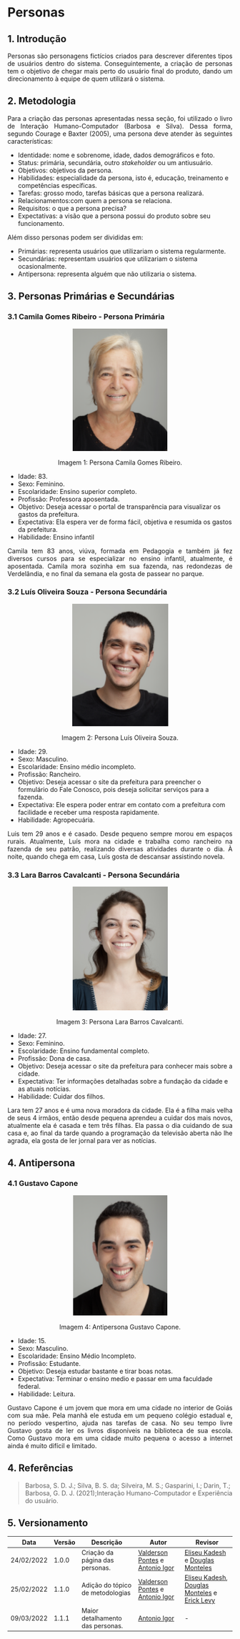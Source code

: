 # Personas

## 1. Introdução
<p align="justify">
Personas são personagens fictícios criados para descrever diferentes tipos de usuários dentro do sistema. Conseguintemente, a criação de personas tem o objetivo de chegar mais perto do usuário final do produto, dando um direcionamento à equipe de quem utilizará o sistema.
</p>

## 2. Metodologia


<p align="justify">
Para a criação das personas apresentadas nessa seção, foi utilizado o livro de Interação Humano-Computador (Barbosa e Silva). Dessa forma, segundo Courage e Baxter (2005), uma persona deve atender às seguintes características:
</p>

- Identidade: nome e sobrenome, idade, dados demográficos e foto.
- Status: primária, secundária, outro <i>stakeholder</i> ou um antiusuário.
- Objetivos: objetivos da persona.
- Habilidades: especialidade da persona, isto é, educação, treinamento e competências específicas.
- Tarefas: grosso modo, tarefas básicas que a persona realizará.
- Relacionamentos:com quem a persona se relaciona.
- Requisitos: o que a persona precisa?
- Expectativas: a visão que a persona possui do produto sobre seu funcionamento.

Além disso personas podem ser divididas em:

- Primárias: representa usuários que utilizariam o sistema regularmente.
- Secundárias: representam usuários que utilizariam o sistema ocasionalmente.
- Antipersona: representa alguém que não utilizaria o sistema.
  
## 3. Personas Primárias e Secundárias
### 3.1 Camila Gomes Ribeiro - Persona Primária

<center>

![persona](../../../assets/personas/personaCamila.png)
  
<figcaption>Imagem 1: Persona Camila Gomes Ribeiro.</figcaption>

</center>

- Idade: 83.
- Sexo: Feminino.
- Escolaridade: Ensino superior completo.
- Profissão: Professora aposentada.
- Objetivo: Deseja acessar o portal de transparência para visualizar os gastos da prefeitura.
- Expectativa: Ela espera ver de forma fácil, objetiva e resumida os gastos da prefeitura.
- Habilidade: Ensino infantil
<p align="justify">
Camila tem 83 anos, viúva, formada em Pedagogia e também já fez diversos cursos para se especializar no ensino infantil, atualmente, é aposentada. Camila mora sozinha em sua fazenda, nas redondezas de Verdelândia, e no final da semana ela gosta de passear no parque.
</p>
  
### 3.2 Luís Oliveira Souza - Persona Secundária

<center>

![persona](../../../assets/personas/personaLuis.png)

<figcaption>Imagem 2: Persona Luís Oliveira Souza.</figcaption>

</center>

- Idade: 29.
- Sexo: Masculino.
- Escolaridade: Ensino médio incompleto.
- Profissão: Rancheiro.
- Objetivo: Deseja acessar o site da prefeitura para preencher o formulário do Fale Conosco, pois deseja solicitar serviços para a fazenda. 
- Expectativa: Ele espera poder entrar em contato com a prefeitura com facilidade e receber uma resposta rapidamente.
- Habilidade: Agropecuária.

<p align="justify">
Luis tem 29 anos e é casado. Desde pequeno sempre morou em espaços rurais. Atualmente, Luís mora na cidade e trabalha como rancheiro na fazenda de seu patrão, realizando diversas atividades durante o dia. À noite, quando chega em casa, Luís gosta de descansar assistindo novela. 
</p>

### 3.3 Lara Barros Cavalcanti - Persona Secundária

<center>

![persona](../../../assets/personas/personaLara.png)
  
<figcaption>Imagem 3: Persona Lara Barros Cavalcanti.</figcaption>

</center>

- Idade: 27.
- Sexo: Feminino.
- Escolaridade: Ensino fundamental completo.
- Profissão: Dona de casa.
- Objetivo: Deseja acessar o site da prefeitura para conhecer mais sobre a cidade.
- Expectativa: Ter informações detalhadas sobre a fundação da cidade e as atuais notícias.
- Habilidade: Cuidar dos filhos.

<p align="justify">
Lara tem 27 anos e é uma nova moradora da cidade. Ela é a filha mais velha de seus 4 irmãos, então desde pequena aprendeu a cuidar dos mais novos, atualmente ela é casada e tem três filhas. Ela passa o dia cuidando de sua casa e, ao final da tarde quando a programação da televisão aberta não lhe agrada, ela gosta de ler jornal para ver as notícias.
</p>
  
## 4. Antipersona
### 4.1 Gustavo Capone
<center>

![persona](../../../assets/personas/antipersonaCapone.png)

<figcaption>Imagem 4: Antipersona Gustavo Capone.</figcaption>

</center>

- Idade: 15.
- Sexo: Masculino.
- Escolaridade: Ensino Médio Incompleto.
- Profissão: Estudante.
- Objetivo: Deseja estudar bastante e tirar boas notas.
- Expectativa: Terminar o ensino medio e passar em uma faculdade federal.
- Habilidade: Leitura.

<p align="justify">
Gustavo Capone é um jovem que mora em uma cidade no interior de Goiás com sua mãe. Pela manhã ele estuda em um pequeno colégio estadual e, no período vespertino, ajuda nas tarefas de casa. No seu tempo livre Gustavo gosta de ler os livros disponíveis na biblioteca de sua escola. Como Gustavo mora em uma cidade muito pequena o acesso a internet ainda é muito difícil e limitado.
</p>

## 4. Referências

> Barbosa, S. D. J.; Silva, B. S. da; Silveira, M. S.; Gasparini, I.; Darin, T.; Barbosa, G. D. J. (2021);Interação Humano-Computador e Experiência do usuário.

## 5. Versionamento

| Data | Versão | Descrição | Autor | Revisor |
| - | - | - | - | - |
| 24/02/2022 | 1.0.0 | Criação da página das personas. | [Valderson Pontes](https://github.com/valdersonjr) e [Antonio Igor](https://github.com/AntonioIgorCarvalho) | [Eliseu Kadesh](https://github.com/eliseukadesh67) e [Douglas Monteles](https://github.com/DouglasMonteles)
| 25/02/2022 | 1.1.0 | Adição do tópico de metodologias | [Valderson Pontes](https://github.com/valdersonjr) e [Antonio Igor](https://github.com/AntonioIgorCarvalho) | [Eliseu Kadesh](https://github.com/eliseukadesh67), [Douglas Monteles](https://github.com/DouglasMonteles) e [Erick Levy](https://github.com/ErickLevy)
| 09/03/2022 | 1.1.1 | Maior detalhamento das personas. | [Antonio Igor](https://github.com/AntonioIgorCarvalho) | -

